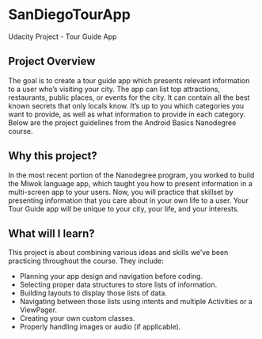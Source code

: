 # SanDiegoTourApp
Udacity Project - Tour Guide App

Project Overview
---------
The goal is to create a tour guide app which presents relevant information to a user who’s visiting your city. 
The app can list top attractions, restaurants, public places, or events for the city. It can contain all the 
best known secrets that only locals know. It’s up to you which categories you want to provide, as well as what 
information to provide in each category.  Below are the project guidelines from the Android Basics Nanodegree course.

Why this project?
-----------
In the most recent portion of the Nanodegree program, you worked to build the Miwok language app, which taught 
you how to present information in a multi-screen app to your users. Now, you will practice that skillset by 
presenting information that you care about in your own life to a user. Your Tour Guide app will be unique to 
your city, your life, and your interests.

## What will I learn?
This project is about combining various ideas and skills we’ve been practicing throughout the course. They include:

* Planning your app design and navigation before coding.
* Selecting proper data structures to store lists of information.
* Building layouts to display those lists of data.
* Navigating between those lists using intents and multiple Activities or a ViewPager.
* Creating your own custom classes.
* Properly handling images or audio (if applicable).
